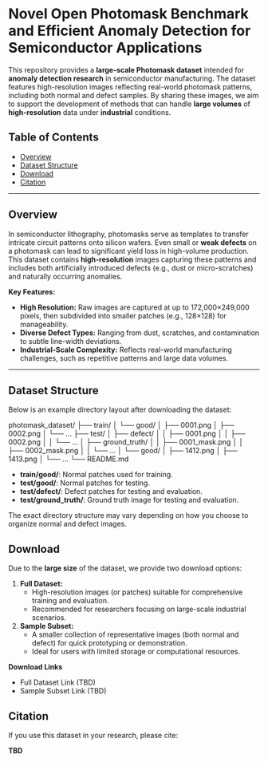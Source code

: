 # Novel Open Photomask Benchmark and Efficient Anomaly Detection for Semiconductor Applications 

This repository provides a **large-scale Photomask dataset** intended for **anomaly detection research** in semiconductor manufacturing. The dataset features high-resolution images reflecting real-world photomask patterns, including both normal and defect samples. By sharing these images, we aim to support the development of methods that can handle **large volumes** of **high-resolution** data under **industrial** conditions.

## Table of Contents

- [Overview](#overview)
- [Dataset Structure](#dataset-structure)
- [Download](#download)
- [Citation](#citation)

------

## Overview

In semiconductor lithography, photomasks serve as templates to transfer intricate circuit patterns onto silicon wafers. Even small or **weak defects** on a photomask can lead to significant yield loss in high-volume production. This dataset contains **high-resolution** images capturing these patterns and includes both artificially introduced defects (e.g., dust or micro-scratches) and naturally occurring anomalies.

**Key Features:**

- **High Resolution:** Raw images are captured at up to 172,000×249,000 pixels, then subdivided into smaller patches (e.g., 128×128) for manageability.
- **Diverse Defect Types:** Ranging from dust, scratches, and contamination to subtle line-width deviations.
- **Industrial-Scale Complexity:** Reflects real-world manufacturing challenges, such as repetitive patterns and large data volumes.

------

## Dataset Structure

Below is an example directory layout after downloading the dataset:

photomask_dataset/
├── train/
│   └── good/
│       ├── 0001.png
│       ├── 0002.png
│       └── ...
├── test/
│   ├── defect/
│   │   ├── 0001.png
│   │   ├── 0002.png
│   │   └── ...
│   ├── ground_truth/
│   │   ├── 0001_mask.png
│   │   ├── 0002_mask.png
│   │   └── ...
│   └── good/
│       ├── 1412.png
│       ├── 1413.png
│       └── ...
└── README.md


- **train/good/**: Normal patches used for training.
- **test/good/**: Normal patches for testing.
- **test/defect/**: Defect patches for testing and evaluation.
- **test/ground_truth/**: Ground truth image for testing and evaluation.

The exact directory structure may vary depending on how you choose to organize normal and defect images.

## Download

Due to the **large size** of the dataset, we provide two download options:

1. **Full Dataset:**
   - High-resolution images (or patches) suitable for comprehensive training and evaluation.
   - Recommended for researchers focusing on large-scale industrial scenarios.
2. **Sample Subset:**
   - A smaller collection of representative images (both normal and defect) for quick prototyping or demonstration.
   - Ideal for users with limited storage or computational resources.

**Download Links**

- Full Dataset Link (TBD)
- Sample Subset Link (TBD)

## Citation

If you use this dataset in your research, please cite:

**TBD**
